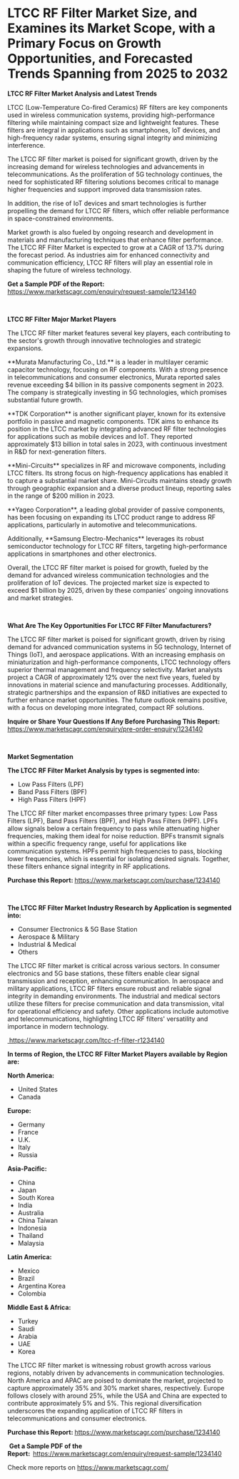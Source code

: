 <p><h1>LTCC RF Filter Market Size, and Examines its Market Scope, with a Primary Focus on Growth Opportunities, and Forecasted Trends Spanning from 2025 to 2032</h1></p><p><strong>LTCC RF Filter Market Analysis and Latest Trends</strong></p>
<p><p>LTCC (Low-Temperature Co-fired Ceramics) RF filters are key components used in wireless communication systems, providing high-performance filtering while maintaining compact size and lightweight features. These filters are integral in applications such as smartphones, IoT devices, and high-frequency radar systems, ensuring signal integrity and minimizing interference.</p><p>The LTCC RF filter market is poised for significant growth, driven by the increasing demand for wireless technologies and advancements in telecommunications. As the proliferation of 5G technology continues, the need for sophisticated RF filtering solutions becomes critical to manage higher frequencies and support improved data transmission rates. </p><p>In addition, the rise of IoT devices and smart technologies is further propelling the demand for LTCC RF filters, which offer reliable performance in space-constrained environments. </p><p>Market growth is also fueled by ongoing research and development in materials and manufacturing techniques that enhance filter performance. The LTCC RF Filter Market is expected to grow at a CAGR of 13.7% during the forecast period. As industries aim for enhanced connectivity and communication efficiency, LTCC RF filters will play an essential role in shaping the future of wireless technology.</p></p>
<p><strong>Get a Sample PDF of the Report:&nbsp;</strong> <a href="https://www.marketscagr.com/enquiry/request-sample/1234140?utm_campaign=2299&utm_medium=2&utm_source=Github&utm_content=ia&utm_term=13022025&utm_id=ltcc-rf-filter">https://www.marketscagr.com/enquiry/request-sample/1234140</a></p>
<p>&nbsp;</p>
<p><strong>LTCC RF Filter Major Market Players</strong></p>
<p><p>The LTCC RF filter market features several key players, each contributing to the sector's growth through innovative technologies and strategic expansions. </p><p>**Murata Manufacturing Co., Ltd.** is a leader in multilayer ceramic capacitor technology, focusing on RF components. With a strong presence in telecommunications and consumer electronics, Murata reported sales revenue exceeding $4 billion in its passive components segment in 2023. The company is strategically investing in 5G technologies, which promises substantial future growth.</p><p>**TDK Corporation** is another significant player, known for its extensive portfolio in passive and magnetic components. TDK aims to enhance its position in the LTCC market by integrating advanced RF filter technologies for applications such as mobile devices and IoT. They reported approximately $13 billion in total sales in 2023, with continuous investment in R&D for next-generation filters.</p><p>**Mini-Circuits** specializes in RF and microwave components, including LTCC filters. Its strong focus on high-frequency applications has enabled it to capture a substantial market share. Mini-Circuits maintains steady growth through geographic expansion and a diverse product lineup, reporting sales in the range of $200 million in 2023.</p><p>**Yageo Corporation**, a leading global provider of passive components, has been focusing on expanding its LTCC product range to address RF applications, particularly in automotive and telecommunications. </p><p>Additionally, **Samsung Electro-Mechanics** leverages its robust semiconductor technology for LTCC RF filters, targeting high-performance applications in smartphones and other electronics. </p><p>Overall, the LTCC RF filter market is poised for growth, fueled by the demand for advanced wireless communication technologies and the proliferation of IoT devices. The projected market size is expected to exceed $1 billion by 2025, driven by these companies' ongoing innovations and market strategies.</p></p>
<p>&nbsp;</p>
<p><strong>What Are The Key Opportunities For LTCC RF Filter Manufacturers?</strong></p>
<p><p>The LTCC RF filter market is poised for significant growth, driven by rising demand for advanced communication systems in 5G technology, Internet of Things (IoT), and aerospace applications. With an increasing emphasis on miniaturization and high-performance components, LTCC technology offers superior thermal management and frequency selectivity. Market analysts project a CAGR of approximately 12% over the next five years, fueled by innovations in material science and manufacturing processes. Additionally, strategic partnerships and the expansion of R&D initiatives are expected to further enhance market opportunities. The future outlook remains positive, with a focus on developing more integrated, compact RF solutions.</p></p>
<p><strong>Inquire or Share Your Questions If Any Before Purchasing This Report:</strong> <a href="https://www.marketscagr.com/enquiry/pre-order-enquiry/1234140?utm_campaign=2299&utm_medium=2&utm_source=Github&utm_content=ia&utm_term=13022025&utm_id=ltcc-rf-filter">https://www.marketscagr.com/enquiry/pre-order-enquiry/1234140</a></p>
<p>&nbsp;</p>
<p><strong>Market Segmentation</strong></p>
<p><strong>The LTCC RF Filter Market Analysis by types is segmented into:</strong></p>
<p><ul><li>Low Pass Filters (LPF)</li><li>Band Pass Filters (BPF)</li><li>High Pass Filters (HPF)</li></ul></p>
<p><p>The LTCC RF filter market encompasses three primary types: Low Pass Filters (LPF), Band Pass Filters (BPF), and High Pass Filters (HPF). LPFs allow signals below a certain frequency to pass while attenuating higher frequencies, making them ideal for noise reduction. BPFs transmit signals within a specific frequency range, useful for applications like communication systems. HPFs permit high frequencies to pass, blocking lower frequencies, which is essential for isolating desired signals. Together, these filters enhance signal integrity in RF applications.</p></p>
<p><strong>Purchase this Report:&nbsp;</strong><a href="https://www.marketscagr.com/purchase/1234140?utm_campaign=2299&utm_medium=2&utm_source=Github&utm_content=ia&utm_term=13022025&utm_id=ltcc-rf-filter">https://www.marketscagr.com/purchase/1234140</a></p>
<p>&nbsp;</p>
<p><strong>The LTCC RF Filter Market Industry Research by Application is segmented into:</strong></p>
<p><ul><li>Consumer Electronics & 5G Base Station</li><li>Aerospace & Military</li><li>Industrial & Medical</li><li>Others</li></ul></p>
<p><p>The LTCC RF filter market is critical across various sectors. In consumer electronics and 5G base stations, these filters enable clear signal transmission and reception, enhancing communication. In aerospace and military applications, LTCC RF filters ensure robust and reliable signal integrity in demanding environments. The industrial and medical sectors utilize these filters for precise communication and data transmission, vital for operational efficiency and safety. Other applications include automotive and telecommunications, highlighting LTCC RF filters' versatility and importance in modern technology.</p></p>
<p><a href="https://www.marketscagr.com/ltcc-rf-filter-r1234140?utm_campaign=2299&utm_medium=2&utm_source=Github&utm_content=ia&utm_term=13022025&utm_id=ltcc-rf-filter">&nbsp;https://www.marketscagr.com/ltcc-rf-filter-r1234140</a></p>
<p><strong>In terms of Region, the LTCC RF Filter Market Players available by Region are:</strong></p>
<p>
    <p> <strong> North America: </strong>
        <ul>
            <li>United States</li>
            <li>Canada</li>
        </ul>
        </p> 
    <p> <strong> Europe: </strong>
        <ul>
            <li>Germany</li>
            <li>France</li>
            <li>U.K.</li>
            <li>Italy</li>
            <li>Russia</li>
        </ul>
        </p> 
    <p> <strong> Asia-Pacific: </strong>
        <ul>
            <li>China</li>
            <li>Japan</li>
            <li>South Korea</li>
            <li>India</li>
            <li>Australia</li>
            <li>China Taiwan</li>
            <li>Indonesia</li>
            <li>Thailand</li>
            <li>Malaysia</li>
        </ul>
        </p> 
    <p> <strong> Latin America: </strong>
        <ul>
            <li>Mexico</li>
            <li>Brazil</li>
            <li>Argentina Korea</li>
            <li>Colombia</li>
        </ul>
        </p> 
    <p> <strong> Middle East & Africa: </strong>
        <ul>
            <li>Turkey</li>
            <li>Saudi</li>
            <li>Arabia</li>
            <li>UAE</li>
            <li>Korea</li>
        </ul>
    </p>
    </p>
<p><p>The LTCC RF filter market is witnessing robust growth across various regions, notably driven by advancements in communication technologies. North America and APAC are poised to dominate the market, projected to capture approximately 35% and 30% market shares, respectively. Europe follows closely with around 25%, while the USA and China are expected to contribute approximately 5% and 5%. This regional diversification underscores the expanding application of LTCC RF filters in telecommunications and consumer electronics.</p></p>
<p><strong>Purchase this Report: </strong><a href="https://www.marketscagr.com/purchase/1234140?utm_campaign=2299&utm_medium=2&utm_source=Github&utm_content=ia&utm_term=13022025&utm_id=ltcc-rf-filter">https://www.marketscagr.com/purchase/1234140</a></p>
<p>&nbsp;<strong>Get a Sample PDF of the Report:&nbsp;&nbsp;</strong><a href="https://www.marketscagr.com/enquiry/request-sample/1234140?utm_campaign=2299&utm_medium=2&utm_source=Github&utm_content=ia&utm_term=13022025&utm_id=ltcc-rf-filter">https://www.marketscagr.com/enquiry/request-sample/1234140</a></p>
<p><strong></strong></p>
<p>Check more reports on <a href="https://www.marketscagr.com/?utm_campaign=2299&utm_medium=2&utm_source=Github&utm_content=ia&utm_term=13022025&utm_id=ltcc-rf-filter">https://www.marketscagr.com/</a></p>